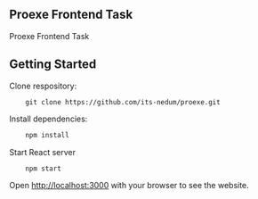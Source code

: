 ## Proexe Frontend Task
Proexe Frontend Task

## Getting Started
Clone respository:
```git
    git clone https://github.com/its-nedum/proexe.git
```

Install dependencies:
```bash
    npm install
```

Start React server
```bash
    npm start
```

Open [http://localhost:3000](http://localhost:3000) with your browser to see the website.
